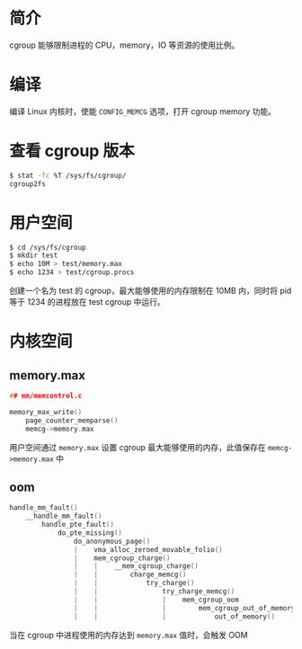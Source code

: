 # 简介

cgroup 能够限制进程的 CPU，memory，IO 等资源的使用比例。

# 编译

编译 Linux 内核时，使能 `CONFIG_MEMCG` 选项，打开 cgroup memory 功能。

# 查看 cgroup 版本

```bash
$ stat -fc %T /sys/fs/cgroup/
cgroup2fs
```

# 用户空间

```bash
$ cd /sys/fs/cgroup
$ mkdir test
$ echo 10M > test/memory.max
$ echo 1234 > test/cgroup.procs
```

创建一个名为 test 的 cgroup，最大能够使用的内存限制在 10MB 内，同时将 pid 等于
1234 的进程放在 test cgroup 中运行。

# 内核空间

## memory.max

```c
## mm/memcontrol.c

memory_max_write()
    page_counter_memparse()
    memcg->memory.max
```

用户空间通过 `memory.max` 设置 cgroup 最大能够使用的内存，此值保存在
`memcg->memory.max` 中

## oom

```c
handle_mm_fault()
    __handle_mm_fault()
        handle_pte_fault()
            do_pte_missing()
                do_anonymous_page()
                |    vma_alloc_zeroed_movable_folio()
                |    mem_cgroup_charge()
                |    |    __mem_cgroup_charge()
                |    |        charge_memcg()
                |    |            try_charge()
                |    |                try_charge_memcg()
                |    |                |    mem_cgroup_oom
                |    |                |        mem_cgroup_out_of_memory()
                |    |                |            out_of_memory()
```

当在 cgroup 中进程使用的内存达到 `memory.max` 值时，会触发 OOM
